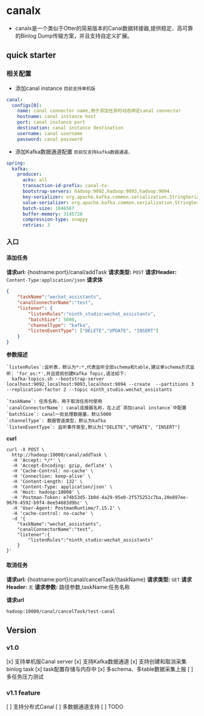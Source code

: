 # canalx

* canalx是一个类似于Otter的简易版本的Canal数据转接器,提供稳定、高可靠的Binlog Dump传输方案，并且支持自定义扩展。


## quick starter

### 相关配置 

* 添加canal instance `目前支持单机版`
```yaml
canal:
  configs[0]:
    name: canal connector name,用于添加任务时动态绑定canal connector
    hostname: canal instance host
    port: canal instance port
    destination: canal instance destination
    username: canal username
    password: canal password
```

* 添加Kafka数据通道配置 `目前仅支持kafka数据通道，`
```yaml
spring:
  kafka:
    producer:
      acks: all
      transaction-id-prefix: canal-tx-
      bootstrap-servers: hadoop:9092,hadoop:9093,hadoop:9094
      key-serializer: org.apache.kafka.common.serialization.StringSerializer
      value-serializer: org.apache.kafka.common.serialization.StringSerializer
      batch-size: 1046567
      buffer-memory: 3145728
      compression-type: snappy
      retries: 3
```

### 入口

#### 添加任务

**请求url:** {hostname:port}/canal/addTask
**请求类型:** `POST`
**请求Header:** `Content-Type:application/json`
**请求体**
```json
{
	"taskName":"wechat_assistants",
	"canalConnectorName":"test", 
	"listener": {
		"listenRules":"ninth_studio:wechat_assistants",
		"batchSize": 5000,
		"channelType": "kafka",
		"listenEventType": ["DELETE","UPDATE", "INSERT"]
	}
}
```
**参数描述**
```text
`listenRules`:监听表，默认为*:*,代表监听全部schema和table,建议单schema方式监听: 'for_os:*',并且提前创建Kafka Topic,语法如下:
  kafka-topics.sh --bootstrap-server localhost:9092,localhost:9093,localhost:9094 --create  --partitions 3 --replication-factor 2 --topic ninth_studio.wechat_assistants
  
`taskName`: 任务名称，用于取消任务时使用
`canalConnectorName`: canal连接器名称，在上述`添加canal instance`中配置
`batchSize`: canal一批处理数据量，默认5000
`channelType`: 数据管道类型，默认为kafka
`listenEventType`: 监听事件类型,默认为["DELETE","UPDATE", "INSERT"]
```

**curl**
```text
curl -X POST \
  http://hadoop:10000/canal/addTask \
  -H 'Accept: */*' \
  -H 'Accept-Encoding: gzip, deflate' \
  -H 'Cache-Control: no-cache' \
  -H 'Connection: keep-alive' \
  -H 'Content-Length: 132' \
  -H 'Content-Type: application/json' \
  -H 'Host: hadoop:10000' \
  -H 'Postman-Token: e74b53d5-1b0d-4a29-95e0-2f575251c7ba,20e897ee-9670-4592-b9f4-8ee54683d9bc' \
  -H 'User-Agent: PostmanRuntime/7.15.2' \
  -H 'cache-control: no-cache' \
  -d '{
	"taskName":"wechat_assistants",
	"canalConnectorName":"test",
	"listener":{
		"listenRules":"ninth_studio:wechat_assistants"
	}
}'
```

#### 取消任务

**请求url:** {hostname:port}/canal/cancelTask/{taskName}
**请求类型:** `GET`
**请求Header:** `无`
**请求参数:** 路径参数,taskName:任务名称

**请求url**
```text
hadoop:10000/canal/cancelTask/test-canal
```

## Version

### v1.0

[x] 支持单机版Canal server
[x] 支持Kafka数据通道
[x] 支持创建和取消采集binlog task
[x] task配置存储与内存中
[x] 多schema、多table数据采集上报
[ ] 多任务压力测试

### v1.1 feature

[ ] 支持分布式Canal
[ ] 多数据通道支持
[ ] TODO
